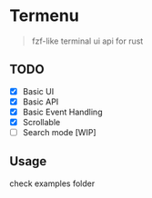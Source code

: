 # Termenu
> fzf-like terminal ui api for rust

## TODO

- [x] Basic UI
- [x] Basic API
- [x] Basic Event Handling
- [x] Scrollable
- [ ] Search mode \[WIP\]

## Usage

check examples folder

